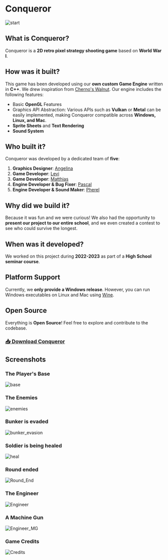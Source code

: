 # Conqueror
![start](https://github.com/BunkerIndustries/Conqueror/blob/master/showcase/Start.png?raw=true)

## What is Conqueror?
Conqueror is a **2D retro pixel strategy shooting game** based on **World War I**.

## How was it built?
This game has been developed using our **own custom Game Engine** written in **C++**. We drew inspiration from [Cherno's Walnut](https://github.com/StudioCherno/Walnut). Our engine includes the following features:

- Basic **OpenGL** Features
- Graphics API Abstraction: Various APIs such as **Vulkan** or **Metal** can be easily implemented, making Conqueror compatible across **Windows, Linux, and Mac**.
- **Sprite Sheets** and **Text Rendering**
- **Sound System**

## Who built it?
Conqueror was developed by a dedicated team of **five**:

1. **Graphics Designer**: [Angelina](mailto:michelann90@gmail.com)
2. **Game Developer**: [Levi](mailto:levlau@web.de)
3. **Game Developer**: [Matthias](mailto:matthias05.geng@t-online.de)
4. **Engine Developer & Bug Fixer**: [Pascal](https://gutsche.tech)
5. **Engine Developer & Sound Maker**: [Pherel](https://phrl.dev)

## Why did we build it?
Because it was fun and we were curious! We also had the opportunity to **present our project to our entire school**, and we even created a contest to see who could survive the longest.

## When was it developed?
We worked on this project during **2022-2023** as part of a **High School seminar course**.

## Platform Support
Currently, we **only provide a Windows release**. However, you can run Windows executables on Linux and Mac using [Wine](https://gitlab.winehq.org/wine/wine/-/wikis/Download).

## Open Source
Everything is **Open Source**! Feel free to explore and contribute to the codebase.

### [📥 Download Conqueror](https://github.com/BunkerIndustries/Conqueror/releases/download/sk23/Conqueror.zip)

## Screenshots
### The Player's Base
![base](https://github.com/BunkerIndustries/Conqueror/blob/master/showcase/Base.png?raw=true)

### The Enemies
![enemies](https://github.com/BunkerIndustries/Conqueror/blob/master/showcase/Enemies.png?raw=true)

### Bunker is evaded
![bunker_evasion](https://github.com/BunkerIndustries/Conqueror/blob/master/showcase/Bunker_evasion.png?raw=true)

### Soldier is being healed
![heal](https://github.com/BunkerIndustries/Conqueror/blob/master/showcase/Heal.png?raw=true)

### Round ended
![Round_End](https://github.com/BunkerIndustries/Conqueror/blob/master/showcase/Round_End.png?raw=true)

### The Engineer
![Engineer](https://github.com/BunkerIndustries/Conqueror/blob/master/showcase/Engineer.png?raw=true)

### A Machine Gun
![Engineer_MG](https://github.com/BunkerIndustries/Conqueror/blob/master/showcase/Engineer_MG.png?raw=true)

### Game Credits
![Credits](https://github.com/BunkerIndustries/Conqueror/blob/master/showcase/Credits.png?raw=true)
